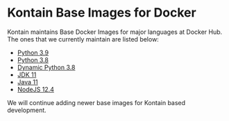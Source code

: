 # Kontain Base Images for Docker
Kontain maintains Base Docker Images for major languages at Docker Hub.  The ones that we currently maintain are listed below:
- [Python 3.9](https://hub.docker.com/r/kontainapp/runenv-python)
- [Python 3.8](https://hub.docker.com/r/kontainapp/runenv-python-3.8)
- [Dynamic Python 3.8](https://hub.docker.com/r/kontainapp/runenv-dynamic-python-3.8)
- [JDK 11](https://hub.docker.com/r/kontainapp/runenv-jdk-11)
- [Java 11](https://hub.docker.com/r/kontainapp/runenv-java-11)
- [NodeJS 12.4](https://hub.docker.com/r/kontainapp/runenv-node-v12.4.0)

We will continue adding newer base images for Kontain based development.